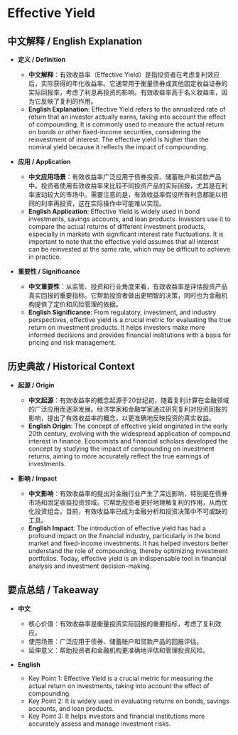 # Effective Yield

## 中文解释 / English Explanation

* **定义 / Definition**  
  - **中文解释**：有效收益率（Effective Yield）是指投资者在考虑复利效应后，实际获得的年化收益率。它通常用于衡量债券或其他固定收益证券的实际回报率，考虑了利息再投资的影响。有效收益率高于名义收益率，因为它反映了复利的作用。  
  - **English Explanation**: Effective Yield refers to the annualized rate of return that an investor actually earns, taking into account the effect of compounding. It is commonly used to measure the actual return on bonds or other fixed-income securities, considering the reinvestment of interest. The effective yield is higher than the nominal yield because it reflects the impact of compounding.

* **应用 / Application**  
  - **中文应用场景**：有效收益率广泛应用于债券投资、储蓄账户和贷款产品中。投资者使用有效收益率来比较不同投资产品的实际回报，尤其是在利率波动较大的市场中。需要注意的是，有效收益率假设所有利息都能以相同的利率再投资，这在实际操作中可能难以实现。  
  - **English Application**: Effective Yield is widely used in bond investments, savings accounts, and loan products. Investors use it to compare the actual returns of different investment products, especially in markets with significant interest rate fluctuations. It is important to note that the effective yield assumes that all interest can be reinvested at the same rate, which may be difficult to achieve in practice.

* **重要性 / Significance**  
  - **中文重要性**：从监管、投资和行业角度来看，有效收益率是评估投资产品真实回报的重要指标。它帮助投资者做出更明智的决策，同时也为金融机构提供了定价和风险管理的依据。  
  - **English Significance**: From regulatory, investment, and industry perspectives, effective yield is a crucial metric for evaluating the true return on investment products. It helps investors make more informed decisions and provides financial institutions with a basis for pricing and risk management.

## 历史典故 / Historical Context

* **起源 / Origin**  
  - **中文起源**：有效收益率的概念起源于20世纪初，随着复利计算在金融领域的广泛应用而逐渐发展。经济学家和金融学家通过研究复利对投资回报的影响，提出了有效收益率的概念，以更准确地反映投资的真实收益。  
  - **English Origin**: The concept of effective yield originated in the early 20th century, evolving with the widespread application of compound interest in finance. Economists and financial scholars developed the concept by studying the impact of compounding on investment returns, aiming to more accurately reflect the true earnings of investments.

* **影响 / Impact**  
  - **中文影响**：有效收益率的提出对金融行业产生了深远影响，特别是在债券市场和固定收益投资领域。它帮助投资者更好地理解复利的作用，从而优化投资组合。目前，有效收益率已成为金融分析和投资决策中不可或缺的工具。  
  - **English Impact**: The introduction of effective yield has had a profound impact on the financial industry, particularly in the bond market and fixed-income investments. It has helped investors better understand the role of compounding, thereby optimizing investment portfolios. Today, effective yield is an indispensable tool in financial analysis and investment decision-making.

## 要点总结 / Takeaway

* **中文**  
  - 核心价值：有效收益率是衡量投资实际回报的重要指标，考虑了复利效应。  
  - 使用场景：广泛应用于债券、储蓄账户和贷款产品的回报评估。  
  - 延伸意义：帮助投资者和金融机构更准确地评估和管理投资风险。

* **English**  
  - Key Point 1: Effective Yield is a crucial metric for measuring the actual return on investments, taking into account the effect of compounding.  
  - Key Point 2: It is widely used in evaluating returns on bonds, savings accounts, and loan products.  
  - Key Point 3: It helps investors and financial institutions more accurately assess and manage investment risks.